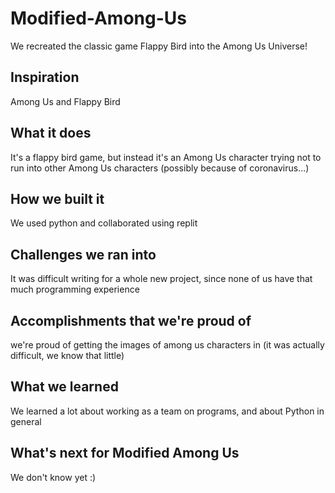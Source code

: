 # Modified-Among-Us
We recreated the classic game Flappy Bird into the Among Us Universe!

## Inspiration
Among Us and Flappy Bird

## What it does
It's a flappy bird game, but instead it's an Among Us character trying not to run into other Among Us characters (possibly because of coronavirus...)

## How we built it
We used python and collaborated using replit

## Challenges we ran into
It was difficult writing for a whole new project, since none of us have that much programming experience

## Accomplishments that we're proud of
we're proud of getting the images of among us characters in (it was actually difficult, we know that little)

## What we learned
We learned a lot about working as a team on programs, and about Python in general

## What's next for Modified Among Us
We don't know yet :)
